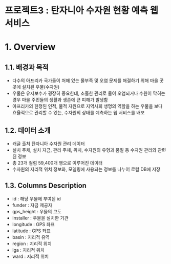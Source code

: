# 프로젝트3 : 탄자니아 수자원 현황 예측 웹 서비스 

# 1. Overview

## 1.1. 배경과 목적
- 다수의 아프리카 국가들이 처해 있는 물부족 및 오염 문제를 해결하기 위해 마을 곳곳에 설치된 우물(수자원)
- 우물은 유지보수가 굉장히 중요한데, 소홀한 관리로 물이 오염되거나 수원이 막히는 경우 마을 주민들의 생활과 생존에 큰 피해가 발생함
- 아프리카의 한정된 인적, 물적 자원으로 지역사회 생명의 역할을 하는 우물을 보다 효율적으로 관리할 수 있는, 수자원의 상태를 예측하는 웹 서비스를 배포

## 1.2. 데이터 소개
- 캐글 출처 탄자니아 수자원 관리 데이터
- 설치 주체, 설치 자금, 관리 주체, 위치, 수자원의 유형과 품질 등 수자원 관리와 관련된 정보
- 총 23개 컬럼 59,400개 행으로 이루어진 데이터
- 수자원의 지리적 위치 정보와, 모델링에 사용되는 정보를 나누어 로컬 DB에 저장

## 1.3. Columns Description
- id : 해당 우물에 부여된 id
- funder : 자금 제공자
- gps_height : 우물의 고도
- installer : 우물을 설치한 기관
- longitude : GPS 좌표
- latitude : GPS 좌표
- basin : 지리적 유역
- region : 지리적 위치
- lga : 지리적 위치
- ward : 지리적 위치

